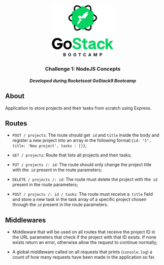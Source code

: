 <h1 align="center">
    <img alt="GoStack" src=".github/logo.png" width="200px" />
</h1>

<h3 align="center">
 Challenge 1: NodeJS Concepts
</h3>

<h5 align="center"> Developed during Rocketseat GoStack9 Bootcamp </h5>

## About
Application to store projects and their tasks from scratch using Express.

## Routes
- `POST / projects`: The route should get` id` and `title` inside the body and register a new project into an array in the following format:` {id: "1", title: 'New project', tasks : []} `;

- `GET / projects`: Route that lists all projects and their tasks;

- `PUT / projects /: id`: The route should only change the project title with the` id` present in the route parameters;

- `DELETE / projects /: id`: The route must delete the project with the` id` present in the route parameters;

- `POST / projects /: id / tasks`: The route must receive a` title` field and store a new task in the task array of a specific project chosen through the `id` present in the route parameters.

## Middlewares
- Middleware that will be used on all routes that receive the project ID in the URL parameters that check if the project with that ID exists. If none exists return an error, otherwise allow the request to continue normally;

- A global middleware called on all requests that prints (`console.log`) a count of how many requests have been made in the application so far.
